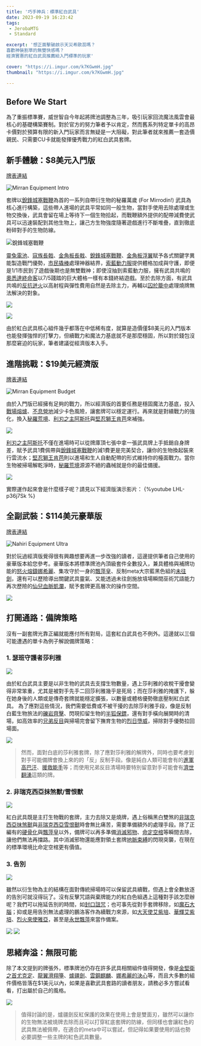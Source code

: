 ```yaml
---
title: '巧手神兵：標準紅白武具'
date: 2023-09-19 16:23:42
tags: 
 - JerobaMTG
 - Standard

excerpt: '想正面擊破啟示天災希歐蕊嗎？
喜歡神裝割草的無雙快感嗎？
經濟實惠的紅白武具推薦給入門標準的玩家'

cover: "https://i.imgur.com/k7KGwmH.jpg"
thumbnail: "https://i.imgur.com/k7KGwmH.jpg"

---
```


## Before We Start

為了重振標準賽，威世智自今年起將牌池調整為三年，吸引玩家回流魔法風雲會最核心的基礎構築賽制。對於官方的努力筆者予以肯定，然而舊系列特定單卡的高昂卡價對於預算有限的新入門玩家而言無疑是一大阻礙，對此筆者就來推薦一套造價親民、只需要CU卡就能發揮優秀戰力的紅白武具套牌。

## 新手體驗：$8美元入門版

[牌表連結](https://www.mtggoldfish.com/deck/5856660#paper)

![Mirran Equipment Intro](https://i.imgur.com/jpYfP5y.png)

套牌以[銳鋒城塞戰鞭](https://magicwizards.s3.ap-northeast-1.amazonaws.com/images/cards/0197_MTGONE_Main.png)為首的一系列自帶衍生物的秘羅萬歲 (For Mirrodin!) 武具為核心進行構築，這些帶人進場的武具平常如同一般生物，當對手使用去除處理或生物交換後，武具會留在場上等待下一個生物拾起，而戰鞭額外提供的配帶減費使武具可以迅速裝配到其他生物上，讓己方生物強度隨著遊戲進行不斷堆疊，直到徹底粉碎對手的生物防線。

![銳鋒城塞戰鞭](https://i.imgur.com/egPjtR4.png)

[靈兔電池](https://cards.scryfall.io/large/front/5/d/5d33a5b7-797b-4079-8d62-edd124c0fb5a.jpg?1654567784)、[寇族長戟](https://magicwizards.s3.ap-northeast-1.amazonaws.com/images/cards/0027_MTGMOM_Main.png)、[金角板長戟](https://magicwizards.s3.ap-northeast-1.amazonaws.com/images/cards/0136_MTGONE_Main.png)、[銳鋒城塞戰鞭](https://magicwizards.s3.ap-northeast-1.amazonaws.com/images/cards/0197_MTGONE_Main.png)、[金角板浮翼](https://magicwizards.s3.ap-northeast-1.amazonaws.com/images/cards/0014_MTGONE_Main.png)賦予各式關鍵字異能製造戰鬥優勢，[市民撬棒](https://scryfall.com/card/snc/8/citizens-crowbar)處理神器結界，[索藍動力服](https://magicwizards.s3.ap-northeast-1.amazonaws.com/images/cards/0253_MTGBRO_Main.png)提供體格加成與守護，即便是1/1市民到了遊戲後期也是無雙戰神；即使沒抽到索藍動力服，擁有武具共鳴的[奧悉達終命客](https://magicwizards.s3.ap-northeast-1.amazonaws.com/images/cards/0143_MTGONE_Main.png)以7/5踐踏的巨大體格一樣有本錢終結遊戲。至於去除方面，有武具共鳴的[反抗迸火](https://magicwizards.s3.ap-northeast-1.amazonaws.com/images/cards/0144_MTGONE_Main.png)以高射程與彈性費用自然是去除主力，再輔以[囚於籠中](https://magicwizards.s3.ap-northeast-1.amazonaws.com/images/cards/0008_MTGWOE_Main.png)處理燒牌無法解決的對象。

![](https://i.imgur.com/LzgMcyL.png)

![](https://i.imgur.com/OF3bhqu.png)

由於紅白武具核心組件幾乎都落在中低稀有度，就算是造價僅$8美元的入門版本也能發揮強悍的打擊力，但續戰力和魔法力基底就不是那麼穩固，所以對於錢包沒那麼窘迫的玩家，筆者建議從經濟版本入手。

## 進階挑戰：$19美元經濟版

[牌表連結](https://www.mtggoldfish.com/deck/5856674#paper)

![Mirran Equipment Budget](https://i.imgur.com/HanGOht.png)

由於入門版已經擁有足夠的戰力，所以經濟版的首要任務是穩固魔法力基底，投入[戰場熔爐](https://magicwizards.s3.ap-northeast-1.amazonaws.com/images/cards/0257_MTGBRO_Main.png)、[不息營地](https://magicwizards.s3.ap-northeast-1.amazonaws.com/images/cards/0257_MTGWOE_Main.png)減少卡色風險，讓套牌可以穩定運行。再來就是對續戰力的強化，換入[秘羅荒境](https://magicwizards.s3.ap-northeast-1.amazonaws.com/images/cards/0254_MTGONE_Main.png)、[利刃之主阿斯托](https://magicwizards.s3.ap-northeast-1.amazonaws.com/images/cards/0194_MTGDMU_Main.png)與[堅忍獅王肯芭](https://magicwizards.s3.ap-northeast-1.amazonaws.com/images/cards/0019_MTGONE_Main.png)來補強。

![](https://i.imgur.com/vqPd4ZG.png)

[利刃之主阿斯托](https://magicwizards.s3.ap-northeast-1.amazonaws.com/images/cards/0194_MTGDMU_Main.png)不僅在進場時可以從牌庫頂七張中拿一張武具牌上手抵銷自身牌差，賦予武具1費佩帶與[銳鋒城塞戰鞭](https://magicwizards.s3.ap-northeast-1.amazonaws.com/images/cards/0197_MTGONE_Main.png)的減1費更是完美契合，讓你的生物換起裝來行雲流水；[堅忍獅王肯芭](https://magicwizards.s3.ap-northeast-1.amazonaws.com/images/cards/0019_MTGONE_Main.png)則以進場和生人自動配帶的形式維持你的檯面戰力。當你生物被掃場解乾淨時，[秘羅荒境](https://magicwizards.s3.ap-northeast-1.amazonaws.com/images/cards/0254_MTGONE_Main.png)源源不絕的蟲械就是你的最佳備援。

![](https://i.imgur.com/iFN76s5.png)

實際運作起來會是什麼樣子呢？請見以下經濟版演示影片：
{%youtube LHL-p36j7Sk %}


## 全副武裝：$114美元豪華版

[牌表連結](https://www.mtggoldfish.com/deck/5856678)

![Nahiri Equipment Ultra](https://i.imgur.com/daOT6Kz.png)

對於玩過經濟版覺得很有興趣想要再進一步改強的讀者，這邊提供筆者自己使用的豪華版本給您參考。豪華版本將標準牌池內頂級套件全數投入，兼具體格與補牌功能的[怒火熔鑄娜希麗](https://magicwizards.s3.ap-northeast-1.amazonaws.com/images/cards/0036_MTGMOM_Epil.png)、集攻守於一身的[飄萍皇](https://cards.scryfall.io/large/front/f/a/fab2d8a9-ab4c-4225-a570-22636293c17d.jpg?1654566563)、反制meta大宗藍黑色組的[未往劍](https://magicwizards.s3.ap-northeast-1.amazonaws.com/images/cards/0265_MTGMOM_Main.png)，還有可以歷險導出關鍵武具靈氣、又能透過未往劍施放墳場瞬間巫術咒語能力再次歷險的[仙兒血脈凱瀾](https://magicwizards.s3.ap-northeast-1.amazonaws.com/images/cards/0230_MTGWOE_Main.png)，賦予套牌更高層次的操作空間。

![](https://i.imgur.com/1bKDPjO.png)

## 打開通路：備牌策略

沒有一副套牌光靠正編就能應付所有對局，這套紅白武具也不例外。這邊就以三個可能遭遇的單卡為例子解說備牌策略：

### 1. 瑟班守護者莎利雅

![](https://i.imgur.com/HAEoxMb.jpg)

由於紅白武具主要是以非生物的武具去支撐生物數量，遇上莎利雅的收稅干擾會變得非常笨重，尤其是被對手先手二回莎利雅幾乎是死局；而在莎利雅的掩護下，躲在她身後的人類或是傳奇套牌就能穩定擴張，以數量或體格優勢徹底壓制紅白武具。
為了應對這些情況，我們需要低費或不被干擾的去除莎利雅手段，像是反制白藍生物旅法的[礫岩齊擊](https://scryfall.com/card/mom/152/lithomantic-barrage)、閃現扣留生物的[半狐保鏢](https://scryfall.com/card/woe/39/werefox-bodyguard)，還有對手橫向展開時的清場，如高效率的[兄弟反目](https://scryfall.com/card/bro/128/brotherhoods-end)與掃場完會留下撫育生物的[烈日墮威](https://scryfall.com/card/mom/40/sunfall)，掃除對手優勢拉回場面。

![](https://i.imgur.com/tlMOnJc.jpg)

> 然而，面對白底的莎利雅套牌，除了應對莎利雅的解牌外，同時也要考慮到對手可能備牌會換上來的的「反」反制手段。像是純白人類可能會有的[進軍高巴汗](https://scryfall.com/card/mom/22/invasion-of-gobakhan-lightshield-array)、[援救能手](https://cards.scryfall.io/large/front/b/4/b404d6c7-0b65-4c6a-b141-9dffbeb120db.jpg?1664409628)等；而使用兄弟反目清場時要特別留意對手可能會有[濟世翻湧](https://cards.scryfall.io/large/front/4/1/41d25ee5-0348-4206-bb6a-ccb0a599ac87.jpg?1682202925)這類的牌。

### 2. 非瑞克西亞抹煞獸/雪恨獸 

![](https://i.imgur.com/HMCUmTo.jpg)

紅白武具既是主打生物戰的套牌，主力去除又是燒牌，遇上俗稱黑白雙煞的[非瑞克西亞抹煞獸](https://scryfall.com/card/one/105/phyrexian-obliterator)與[非瑞克西亞雪恨獸](https://scryfall.com/card/one/27/phyrexian-vindicator)時會無比痛苦，需要準備額外的處理手段。除了正編有的[硬骨化](https://cards.scryfall.io/large/front/0/d/0da03224-c1af-438f-96c2-b0e41e1070b7.jpg?1680795456)與[飄萍皇](https://cards.scryfall.io/large/front/f/a/fab2d8a9-ab4c-4225-a570-22636293c17d.jpg?1654566563)以外，備牌可以再多準備[消滅邪物](https://scryfall.com/card/dmu/17/destroy-evil)、[命定空棺](https://scryfall.com/card/mid/18/fateful-absence)等瞬間去除，讓他們無法再擋路。其中消滅邪物還能應對領土套牌[地脈束縛](https://scryfall.com/card/dmu/24/leyline-binding)的閃現突襲，在現在的標準環境比命定空棺更有價值。

### 3. 告別

![](https://i.imgur.com/ckq65Y3.jpg)

雖然以衍生物為主的結構在面對傳統掃場時可以保留武具續戰，但遇上會全數放逐的告別可就沒得玩了。沒有反擊咒語與棄牌能力的紅白色組遇上這種對手該怎麼辦呢？我們可以拖延告別的時間，如[封口詛咒](https://scryfall.com/card/mid/15/curse-of-silence)；也可事先從對手套牌移除，如[魔石大腦](https://scryfall.com/card/bro/247/the-stone-brain)；抑或是用告別無法處理的鵬洛客作為續戰力來源，如[大天使艾紫培](https://scryfall.com/card/mom/6/archangel-elspeth)、[華輝艾紫培](https://scryfall.com/card/snc/11/elspeth-resplendent)、[烈火來使雅亞](https://scryfall.com/card/dmu/133/jaya-fiery-negotiator)，甚至是[永世飄萍](https://scryfall.com/card/one/11/the-eternal-wanderer)來當作備案。

![](https://i.imgur.com/CVs34eu.jpg)
![](https://i.imgur.com/kP7nuXY.jpg)

## 思緒奔溢：無限可能

除了本文提到的牌張外，標準牌池仍存在許多武具相關組件值得開發，像是[金堅衛之首尤克定](https://magicwizards.s3.ap-northeast-1.amazonaws.com/images/cards/0203_MTGONE_Main.png)、[龍翼滑翔箏](https://magicwizards.s3.ap-northeast-1.amazonaws.com/images/cards/0128_MTGONE_Main.png)、[爐疆劍](https://magicwizards.s3.ap-northeast-1.amazonaws.com/images/cards/0244_MTGONE_Main.png)、[雲鋼麒麟](https://scryfall.com/card/neo/8/cloudsteel-kirin)、[娜希麗的決心](https://magicwizards.s3.ap-northeast-1.amazonaws.com/images/cards/0037_MTGMOM_Epil.png)等，而且大多數的組件價格皆落在$1美元以內，如果是喜歡武具套路的讀者朋友，請務必多方嘗試看看，打出屬於自己的風格。

![](https://i.imgur.com/q66PscY.png)

> 值得討論的是，爐疆劍反紅保護的效果在使用上會是雙面刃，雖然可以讓你的生物無法被燒牌去除而且可以打穿紅底套牌的防線，但同樣也會讓紅色的武具無法被佩帶，在適合的meta中可以嘗試，但記得如果要使用的話也勢必要調整一些主牌的紅色武具數量。

